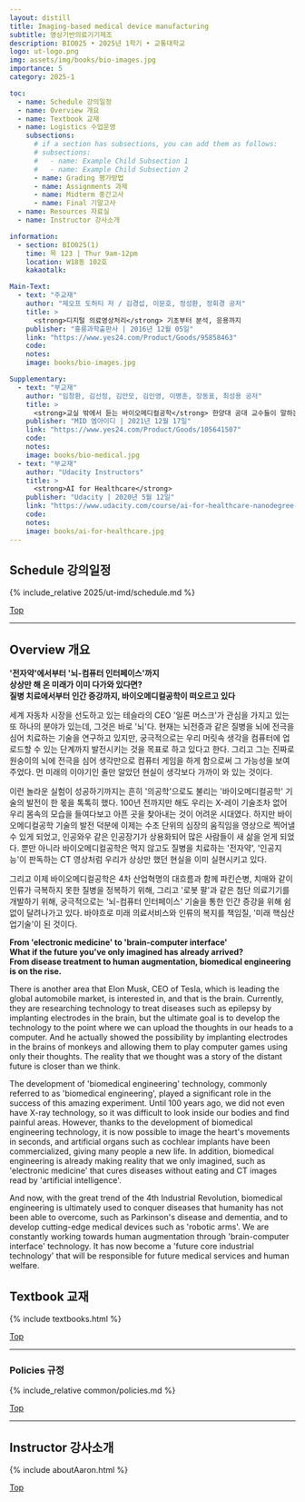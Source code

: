 ```yaml
---
layout: distill
title: Imaging-based medical device manufacturing
subtitle: 영상기반의료기기제조
description: BIO025 • 2025년 1학기 • 교통대학교
logo: ut-logo.png
img: assets/img/books/bio-images.jpg
importance: 5
category: 2025-1

toc:
  - name: Schedule 강의일정
  - name: Overview 개요
  - name: Textbook 교재
  - name: Logistics 수업운영
    subsections:
      # if a section has subsections, you can add them as follows:
      # subsections:
      #   - name: Example Child Subsection 1
      #   - name: Example Child Subsection 2
      - name: Grading 평가방법
      - name: Assignments 과제
      - name: Midterm 중간고사
      - name: Final 기말고사
  - name: Resources 자료실
  - name: Instructor 강사소개

information:
  - section: BIO025(1)
    time: 목 123 | Thur 9am-12pm
    location: W18동 102호
    kakaotalk:

Main-Text:
  - text: "주교재"
    author: "제오프 도허티 저 / 김경섭, 이문호, 정성환, 정회경 공저"
    title: >
      <strong>디지털 의료영상처리</strong> 기초부터 분석, 응용까지
    publisher: "홍릉과학출판사 | 2016년 12월 05일"
    link: "https://www.yes24.com/Product/Goods/95858463"
    code:
    notes:
    image: books/bio-images.jpg

Supplementary:
  - text: "부교재"
    author: "임창환, 김선정, 김안모, 김인영, 이병훈, 장동표, 최성용 공저"
    title: >
      <strong>교실 밖에서 듣는 바이오메디컬공학</strong> 한양대 공대 교수들이 말하는 미래 의공학 기술
    publisher: "MID 엠아이디 | 2021년 12월 17일"
    link: "https://www.yes24.com/Product/Goods/105641507"
    code:
    notes:
    image: books/bio-medical.jpg
  - text: "부교재"
    author: "Udacity Instructors"
    title: >
      <strong>AI for Healthcare</strong>
    publisher: "Udacity | 2020년 5월 12일"
    link: "https://www.udacity.com/course/ai-for-healthcare-nanodegree--nd320"
    code:
    notes:
    image: books/ai-for-healthcare.jpg
---
```


## Schedule 강의일정

{% include_relative 2025/ut-imd/schedule.md %}

<a class="btncv" href="#">Top</a>

---

## Overview 개요

<strong>'전자약'에서부터 '뇌-컴퓨터 인터페이스'까지<br>
상상만 해 온 미래가 이미 다가와 있다면?<br>
질병 치료에서부터 인간 증강까지, 바이오메디컬공학이 떠오르고 있다</strong>

세계 자동차 시장을 선도하고 있는 테슬라의 CEO '일론 머스크'가 관심을 가지고 있는 또 하나의 분야가 있는데, 그것은 바로 '뇌'다. 현재는 뇌전증과 같은 질병을 뇌에 전극을 심어 치료하는 기술을 연구하고 있지만, 궁극적으로는 우리 머릿속 생각을 컴퓨터에 업로드할 수 있는 단계까지 발전시키는 것을 목표로 하고 있다고 한다. 그리고 그는 진짜로 원숭이의 뇌에 전극을 심어 생각만으로 컴퓨터 게임을 하게 함으로써 그 가능성을 보여주었다. 먼 미래의 이야기인 줄만 알았던 현실이 생각보다 가까이 와 있는 것이다.

이런 놀라운 실험이 성공하기까지는 흔히 '의공학'으로도 불리는 '바이오메디컬공학' 기술의 발전이 한 몫을 톡톡히 했다. 100년 전까지만 해도 우리는 X-레이 기술조차 없어 우리 몸속의 모습을 들여다보고 아픈 곳을 찾아내는 것이 어려운 시대였다. 하지만 바이오메디컬공학 기술의 발전 덕분에 이제는 수초 단위의 심장의 움직임을 영상으로 찍어낼 수 있게 되었고, 인공와우 같은 인공장기가 상용화되어 많은 사람들이 새 삶을 얻게 되었다. 뿐만 아니라 바이오메디컬공학은 먹지 않고도 질병을 치료하는 '전자약', '인공지능'이 판독하는 CT 영상처럼 우리가 상상만 했던 현실을 이미 실현시키고 있다.

그리고 이제 바이오메디컬공학은 4차 산업혁명의 대흐름과 함께 파킨슨병, 치매와 같이 인류가 극복하지 못한 질병을 정복하기 위해, 그리고 '로봇 팔'과 같은 첨단 의료기기를 개발하기 위해, 궁극적으로는 '뇌-컴퓨터 인터페이스' 기술을 통한 인간 증강을 위해 쉼 없이 달려나가고 있다. 바야흐로 미래 의료서비스와 인류의 복지를 책임질, '미래 핵심산업기술'이 된 것이다.

<strong>From 'electronic medicine' to 'brain-computer interface'<br>
What if the future you've only imagined has already arrived?<br>
From disease treatment to human augmentation, biomedical engineering is on the rise.</strong>

There is another area that Elon Musk, CEO of Tesla, which is leading the global automobile market, is interested in, and that is the brain. Currently, they are researching technology to treat diseases such as epilepsy by implanting electrodes in the brain, but the ultimate goal is to develop the technology to the point where we can upload the thoughts in our heads to a computer. And he actually showed the possibility by implanting electrodes in the brains of monkeys and allowing them to play computer games using only their thoughts. The reality that we thought was a story of the distant future is closer than we think.

The development of 'biomedical engineering' technology, commonly referred to as 'biomedical engineering', played a significant role in the success of this amazing experiment. Until 100 years ago, we did not even have X-ray technology, so it was difficult to look inside our bodies and find painful areas. However, thanks to the development of biomedical engineering technology, it is now possible to image the heart's movements in seconds, and artificial organs such as cochlear implants have been commercialized, giving many people a new life. In addition, biomedical engineering is already making reality that we only imagined, such as 'electronic medicine' that cures diseases without eating and CT images read by 'artificial intelligence'.

And now, with the great trend of the 4th Industrial Revolution, biomedical engineering is ultimately used to conquer diseases that humanity has not been able to overcome, such as Parkinson's disease and dementia, and to develop cutting-edge medical devices such as 'robotic arms'. We are constantly working towards human augmentation through 'brain-computer interface' technology. It has now become a 'future core industrial technology' that will be responsible for future medical services and human welfare.

## Textbook 교재

{% include textbooks.html %}

<a class="btncv" href="#">Top</a>

---

### Policies 규정

{% include_relative common/policies.md %}

<a class="btncv" href="#">Top</a>

---

## Instructor 강사소개

{% include aboutAaron.html %}

<a class="btncv" href="#">Top</a>
